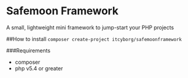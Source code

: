 # Safemoon Framework
A small, lightweight mini framework to jump-start your PHP projects

##How to install
``composer create-project itcyborg/safemoonframework``

###Requirements
* composer
* php v5.4 or greater


